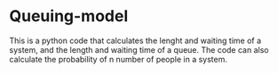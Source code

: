 # Queuing-model
This is a python code that calculates the lenght and waiting time of a system, and the length and waiting time of a queue.
The code can also calculate the probability of n number of people in a system.

